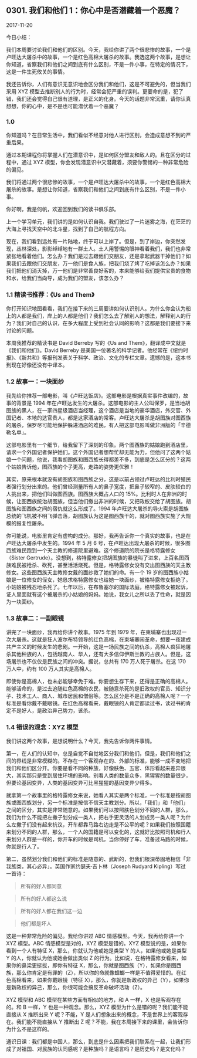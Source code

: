 ## 0301. 我们和他们 1：你心中是否潜藏着一个恶魔？

2017-11-20

今日小结：

我们本周要讨论我们和他们的区别。今天，我给你讲了两个很悲惨的故事，一个是卢旺达大屠杀中的故事，一个是红色高棉大屠杀的故事。我选这两个故事，是想让你知道，省察我们和他们之间到底有什么区别，不是一件小事，在特定的情况下，这是一件生死攸关的事情。

我还告诉你，人们有意识无意识地会区分我们和他们，这是不可避免的，但当我们采用 XYZ 模型去推断别人的行为时，经常会犯严重的误判。更要命的是，犯了错，我们还会觉得自己很有道理，是正义的化身。今天的话题非常沉重，请你认真想想，你的心中，是不是也可能潜伏着一个恶魔？

### 1.0

你知道吗？在日常生活中，我们看似不经意对他人进行区别，会造成意想不到的严重后果。

通过本期课程你将掌握人们在潜意识中，是如何区分盟友和敌人的。且在区分的过程中，通过 XYZ 模型，你会发现潜意识中又潜藏着，须要你警惕的一种非常危险的偏见。

我们将通过两个很悲惨的故事，一个是卢旺达大屠杀中的故事，一个是红色高棉大屠杀的故事。是想让你知道，省察我们和他们之间到底有什么区别，不是一件小事。

你好啊，我是何帆，欢迎回到我们的读书俱乐部。

上一个学习单元，我们讲的是如何认识自我。我们驶过了一片迷雾之海，在茫茫的大海上寻找天空中的北斗星，找到了自己的航程方向。

现在，我们看到远处有一片陆地，终于可以上岸了。但是，到了岸边，你突然发现，丛林深处，影影绰绰地有一群土人。土人用警惕的眼神看着我们，我们也非常紧张地看着他们。怎么办？我们是过去跟他们交朋友，还是拿起武器干掉他们？如果我们去跟他们交朋友，万一他们是食人族，把我们烧了烤了吃掉该怎么办？如果我们把他们消灭掉，万一他们是非常善良好客的，本来能够给我们提供宝贵的食物和水，给我们当向导，成为我们的盟友，该怎么办？

### 1.1 精读书推荐：《Us and Them》

你打开知识地图看看，我们在接下来的三周要讲如何认识别人。为什么你会认为船上的人都是我们，岸上的人都是他们？我们怎么去了解别人的想法，解释别人的行为？我们对自己的认识，在多大程度上受到社会认同的影响？这都是我们要接下来讨论的问题。

本周我推荐的精读书是 David Berreby 写的《Us and Them》，翻译成中文就是《我们和他们》。David Berreby 是美国一位著名的科学记者。他经常在《纽约时报》、《新共和》等报刊发表关于科学、政治、文化的专栏文章。遗憾的是，这本书到现在好像还没有中译本。

### 1.2 故事一：一块面纱

我先给你推荐一部电影，叫《卢旺达饭店》。这部电影是根据真实事件改编的，故事的背景是 1994 年在卢旺达发生的大屠杀。这部电影的主人公叫保罗，是当地胡图族的黑人，在一家四星级酒店当经理，这个酒店是当地的豪华酒店，外交官、外国记者、本地的达官贵人，都是这家酒店的常客。卢旺达大屠杀是胡图族对图西族的屠杀，保罗尽可能地保护躲进酒店的难民，有人把这部电影叫做非洲版的「辛德勒名单」。

这部电影里有一个细节，给我留下了深刻的印象。两个图西族的姑娘跑到酒店里，请求一个外国记者保护她们。这个外国记者想帮忙却无能为力，但他问了这两个姑娘一个问题，他说，我看胡图族和图西族长得都差不多，到底是怎么区分的？这两个姑娘告诉他，图西族的个子更高，走路的姿势更优雅！

其实，原来根本就没有胡图族和图西族之分，这是以前占领过卢旺达的比利时殖民者强行划分出来的。他们曾经测量所有人的鼻子宽度，把鼻子较窄的、皮肤较白的人挑出来，把他们叫做图西族。图西族大概占人口的 15%。比利时人在非洲的时候，让图西族统治胡图族，但当他们撤出非洲的时候，又把政权交给了胡图族。胡图族和图西族之间的宿仇就这么形成了。1994 年卢旺达大屠杀的导火索是胡图族总统的飞机被不明飞弹击落，胡图族认为这是图西族干的，就对图西族实施了大规模的报复性屠杀。

你可能说，电影里肯定有虚构的成分。那好，我再告诉你一个真实的故事，也是在卢旺达大屠杀中发生的。1994 年 5 月 6 号，在卢旺达出现大屠杀的时候，很多图西族难民跑到一个天主教的修道院里避难。这个修道院的院长是格特露修女（Sister Gertrude）。没想到，格特露修女把胡图族的暴徒叫了进来，上百名图西族难民被枪杀、砍死，甚至活活烧死。但是，格特露修女没有交出图西族的天主教修女。这些图西族天主教修女戴的面纱救了她们的命。有一个 19 岁的图西族小姑娘是一位修女的侄女，她恳求格特露修女也给她一块面纱，被格特露修女拒绝了。小姑娘被残忍地杀死了。七年以后，在布鲁塞尔的国际法庭，格特露修女被起诉，证人里面就有这个被屠杀的小姑娘的妈妈。她说，我女儿之所以丢了性命，就是因为一块面纱。

### 1.3 故事二：一副眼镜

讲完了一块面纱，我再给你讲个故事。1975 年到 1979 年，在柬埔寨也出现过一次大屠杀。这就是狂人波尔布特领导的红色高棉，在柬埔寨闹革命，想要一夜建成共产主义的时候发生的悲剧。一开始，这是一场民族之间的仇杀，高棉人疯狂地屠杀其他种族的人，包括越南人、华人，还有大多信仰伊斯兰教的占族人。但是，这场屠杀也不仅仅是民族之间的冲突。据说，总共有 170 万人死于屠杀。在这 170 万人中，约有 100 万人其实是高棉人。

即使你是高棉人，也未必能够幸免于难。你要想生存下来，还得是正确的高棉人。能够活命的，是过去追随红色高棉的农民，被随意杀死的是旧政权的官员、知识分子、技术工人、商人、城市居民和僧侣等。怎么区分是不是正确的高棉人呢？一个标准是看你戴不戴眼镜。在红色高棉看来，戴眼镜的人肯定都读过书，读过书的肯定不是好人，是政治异己势力，该杀。

### 1.4 错误的观念：XYZ 模型

我们讲这两个故事，是想说明什么？今天，我先告诉你两件事情。

第一，在人们的认知中，总是自觉不自觉地区分我们和他们，但是，我们和他们之间的界线是非常模糊的。不存在一个客观存在的、外部的标准，能够一成不变地把我们和他们区分开。你要是看不同的种族，好像肤色、五官、体形看起来差异很大，其实那只是受到居住环境的影响。别看人类的数量众多，黑猩猩的数量很少，但要论基因变异，人类的基因变异可比黑猩猩的基因变异少得多。

就拿第一个故事里的格特露修女来说，她看人其实是两个标准，一个标准是按胡图族或图西族划分，另一个标准是按信不信天主教划分。所以，「我们」和「他们」之间的区分，其实是非常随意的。如果我们可以按照肤色划分不同的人群，那么，我们为什么不能把左撇子划分成一类人，把右手更灵活的人划成另一类人呢？为什么左撇子们没有起来抗议，开车都靠马路右边走是不公平的呢？如果我们按照国籍来划分不同的人群，那么，一个人的国籍是可以变化的，这就好比按照司机和行人来划分人群是一样的，你开车的时候是司机，当你停好了车，准备过马路的时候，你就是行人了。

第二，虽然划分我们和他们的标准是随意的、武断的，但我们根深蒂固地相信「非我族类，其心必异」。英国作家约瑟夫·吉卜林（Joseph Rudyard Kipling）写过一首诗：

> 所有的好人都同意

> 所有的好人都这么说

> 所有的好人都在我们这一边

> 他们都是坏人

这是一种非常危险的偏见。我给你讲过 ABC 情感模型。今天，我再给你讲一个 XYZ 模型。ABC 情感模型是对的，XYZ 模型是错的。XYZ 模型说的是，如果你看到一个人有特征 X，那么，你就认为他或她是类型 Y 的人，如果他或她是类型 Y 的人，你就认为他或她会做出类似 Z 的行为。比如说，在格特露修女看来，如果你的鼻梁更挺拔，即你有特征 X，那么，你就是图西族（Y），如果你是图西族，那么你肯定是有罪的（Z），所以你的命就像蟑螂一样是不值得爱惜的。在红色高棉看来，如果你戴眼镜（特征 X），那么，你就是新政权的异己（Y），如果你是新政权的异己，那么，你很可能会搞反革命破坏活动（Z）。

XYZ 模型和 ABC 模型在某些方面有相似的地方，和 A 一样，X 也是客观存在的。和 B 一样，Y 也是一种观念。那么，XYZ 模型为什么是错的呢？我们能不能直接从 X 推断出来 Y 呢？不能，Y 是人们想象出来的概念，不是世界上的客观存在。我们能不能直接从 Y 推断出 Z 呢？不能，我在本周接下来的课里，会告诉你为什么不是这样的。

通识日课：我们都是中国人，那么，到底是什么因素把我们联系在一起，让我们形成了对祖国、对民族的认同感呢？是种族吗？是语言吗？是历史吗？是文化吗？